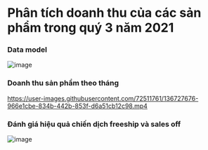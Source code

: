 # Phân tích doanh thu của các sản phẩm trong quý 3 năm 2021 

### Data model
![image](https://user-images.githubusercontent.com/72511761/136726067-748c4b9b-db54-4b47-a989-d1d884025618.png)

### Doanh thu sản phẩm theo tháng


https://user-images.githubusercontent.com/72511761/136727676-966e1cbe-834b-442b-853f-d6a51cb12c98.mp4


### Đánh giá hiệu quả chiến dịch freeship và sales off

![image](https://user-images.githubusercontent.com/72511761/136758406-af3e56ba-d0dd-45fe-b207-1a198df1c6ae.png)
